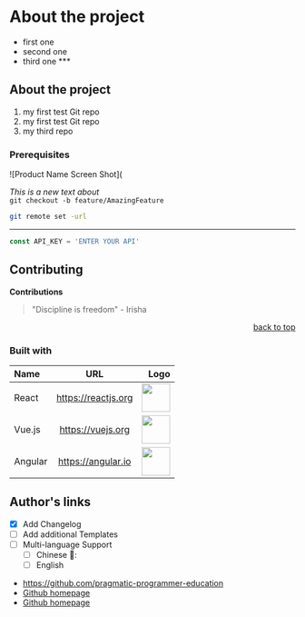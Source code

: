 <a id="readme-top"></a>



# About the project

* first one
* second one
* third one
\***

## About the project

1. my first test Git repo  
2. my first test Git repo  
3. my third repo

### Prerequisites

![Product Name Screen Shot](

*This is a new text about*  
`git checkout -b feature/AmazingFeature`
```sh
git remote set -url 
```
---
```js
const API_KEY = 'ENTER YOUR API'
```
## Contributing

**Contributions**

<!-- This is some text that we dont want to be visible... -->

> "Discipline is freedom" - Irisha



<p align="right">
<a href="#readme-top">back to top</a></p>

### Built with

|Name    |URL|Logo   |
|:-|:-:|-:|
|React|https://reactjs.org  |<img src="https://reactjs.org/logo-og.png" width="50" /> |
|Vue.js|https://vuejs.org |<img src="https://vuejs.org/images/logo.png" width="50" />|
|Angular  |https://angular.io |<img src="https://angular.io/assets/images/logos/angular/angular.png" width="50" />|

## Author's links

- [x] Add Changelog
- [ ] Add additional Templates
- [ ] Multi-language Support
  - [ ] Chinese 🙂:
  - [ ] English

* <https://github.com/pragmatic-programmer-education>
* [Github homepage](https://github.com/pragmatic-programmer-education)
* [Github homepage](https://github.com/pragmatic-programmer-education "Click here to navigate to author's homepage")

